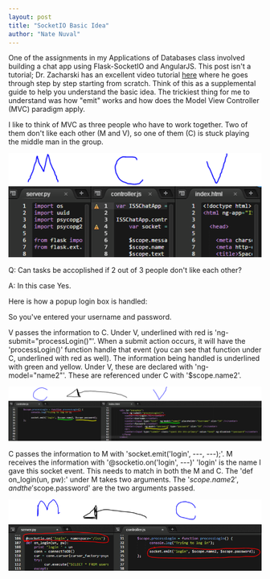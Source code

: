 ```yaml
---
layout: post
title: "SocketIO Basic Idea"
author: "Nate Nuval"
---
```


One of the assignments in my Applications of Databases class involved building a chat app using Flask-SocketIO and AngularJS.
This post isn't a tutorial; Dr. Zacharski has an excellent video tutorial <a href="https://youtu.be/5cQFzc_Zo8M">here</a> 
where he goes through step by step starting from scratch. Think of this as a supplemental guide to help you understand 
the basic idea. The trickiest thing for me to understand was how "emit" works and how does the Model View Controller (MVC) 
paradigm apply.

I like to think of MVC as three people who have to work together. Two of them don't like each other (M and V), so one of them (C) is 
stuck playing the middle man in the group. 

![mvc](/assets/mvc.PNG)

Q: Can tasks be accoplished if 2 out of 3 people don't like each other?

A: In this case Yes. 


Here is how a popup login box is handled:

So you've entered your username and password.

V passes the information to C. Under V, underlined with red is 'ng-submit="processLogin()"'. When a submit action occurs, it will 
have the 'processLogin()' function handle that event (you can see that function under C, underlined with red as well). The information
being handled is underlined with green and yellow. Under V, these are declared with 'ng-model="name2"'. These are referenced under C 
with '$scope.name2'.

![vtoc](/assets/vtoc.PNG)


C passes the information to M with 'socket.emit('login', ---, ---);'. M receives the information with '@socketio.on('login', ---)'
'login' is the name I gave this socket event. This needs to match in both the M and C. The 'def on_login(un, pw):' under M takes two 
arguments. The '$scope.name2', and the '$scope.password' are the two arguments passed. 

![ctom](/assets/ctom.PNG)
